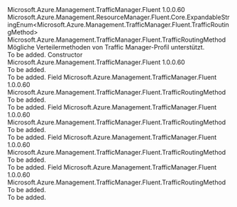 <Type Name="TrafficRoutingMethod" FullName="Microsoft.Azure.Management.TrafficManager.Fluent.TrafficRoutingMethod">
  <TypeSignature Language="C#" Value="public class TrafficRoutingMethod : Microsoft.Azure.Management.ResourceManager.Fluent.Core.ExpandableStringEnum&lt;Microsoft.Azure.Management.TrafficManager.Fluent.TrafficRoutingMethod&gt;" />
  <TypeSignature Language="ILAsm" Value=".class public auto ansi beforefieldinit TrafficRoutingMethod extends Microsoft.Azure.Management.ResourceManager.Fluent.Core.ExpandableStringEnum`1&lt;class Microsoft.Azure.Management.TrafficManager.Fluent.TrafficRoutingMethod&gt;" />
  <TypeSignature Language="DocId" Value="T:Microsoft.Azure.Management.TrafficManager.Fluent.TrafficRoutingMethod" />
  <TypeSignature Language="VB.NET" Value="Public Class TrafficRoutingMethod&#xA;Inherits ExpandableStringEnum(Of TrafficRoutingMethod)" />
  <TypeSignature Language="F#" Value="type TrafficRoutingMethod = class&#xA;    inherit ExpandableStringEnum&lt;TrafficRoutingMethod&gt;" />
  <AssemblyInfo>
    <AssemblyName>Microsoft.Azure.Management.TrafficManager.Fluent</AssemblyName>
    <AssemblyVersion>1.0.0.60</AssemblyVersion>
  </AssemblyInfo>
  <Base>
    <BaseTypeName>Microsoft.Azure.Management.ResourceManager.Fluent.Core.ExpandableStringEnum&lt;Microsoft.Azure.Management.TrafficManager.Fluent.TrafficRoutingMethod&gt;</BaseTypeName>
    <BaseTypeArguments>
      <BaseTypeArgument TypeParamName="!0">Microsoft.Azure.Management.TrafficManager.Fluent.TrafficRoutingMethod</BaseTypeArgument>
    </BaseTypeArguments>
  </Base>
  <Interfaces />
  <Docs>
    <summary>
            Mögliche Verteilermethoden von Traffic Manager-Profil unterstützt.
            </summary>
    <remarks>To be added.</remarks>
  </Docs>
  <Members>
    <Member MemberName=".ctor">
      <MemberSignature Language="C#" Value="public TrafficRoutingMethod ();" />
      <MemberSignature Language="ILAsm" Value=".method public hidebysig specialname rtspecialname instance void .ctor() cil managed" />
      <MemberSignature Language="DocId" Value="M:Microsoft.Azure.Management.TrafficManager.Fluent.TrafficRoutingMethod.#ctor" />
      <MemberSignature Language="VB.NET" Value="Public Sub New ()" />
      <MemberType>Constructor</MemberType>
      <AssemblyInfo>
        <AssemblyName>Microsoft.Azure.Management.TrafficManager.Fluent</AssemblyName>
        <AssemblyVersion>1.0.0.60</AssemblyVersion>
      </AssemblyInfo>
      <Parameters />
      <Docs>
        <summary>To be added.</summary>
        <remarks>To be added.</remarks>
      </Docs>
    </Member>
    <Member MemberName="Geographic">
      <MemberSignature Language="C#" Value="public static readonly Microsoft.Azure.Management.TrafficManager.Fluent.TrafficRoutingMethod Geographic;" />
      <MemberSignature Language="ILAsm" Value=".field public static initonly class Microsoft.Azure.Management.TrafficManager.Fluent.TrafficRoutingMethod Geographic" />
      <MemberSignature Language="DocId" Value="F:Microsoft.Azure.Management.TrafficManager.Fluent.TrafficRoutingMethod.Geographic" />
      <MemberSignature Language="VB.NET" Value="Public Shared ReadOnly Geographic As TrafficRoutingMethod " />
      <MemberSignature Language="F#" Value=" staticval mutable Geographic : Microsoft.Azure.Management.TrafficManager.Fluent.TrafficRoutingMethod" Usage="Microsoft.Azure.Management.TrafficManager.Fluent.TrafficRoutingMethod.Geographic" />
      <MemberType>Field</MemberType>
      <AssemblyInfo>
        <AssemblyName>Microsoft.Azure.Management.TrafficManager.Fluent</AssemblyName>
        <AssemblyVersion>1.0.0.60</AssemblyVersion>
      </AssemblyInfo>
      <ReturnValue>
        <ReturnType>Microsoft.Azure.Management.TrafficManager.Fluent.TrafficRoutingMethod</ReturnType>
      </ReturnValue>
      <Docs>
        <summary>To be added.</summary>
        <remarks>To be added.</remarks>
      </Docs>
    </Member>
    <Member MemberName="Performance">
      <MemberSignature Language="C#" Value="public static readonly Microsoft.Azure.Management.TrafficManager.Fluent.TrafficRoutingMethod Performance;" />
      <MemberSignature Language="ILAsm" Value=".field public static initonly class Microsoft.Azure.Management.TrafficManager.Fluent.TrafficRoutingMethod Performance" />
      <MemberSignature Language="DocId" Value="F:Microsoft.Azure.Management.TrafficManager.Fluent.TrafficRoutingMethod.Performance" />
      <MemberSignature Language="VB.NET" Value="Public Shared ReadOnly Performance As TrafficRoutingMethod " />
      <MemberSignature Language="F#" Value=" staticval mutable Performance : Microsoft.Azure.Management.TrafficManager.Fluent.TrafficRoutingMethod" Usage="Microsoft.Azure.Management.TrafficManager.Fluent.TrafficRoutingMethod.Performance" />
      <MemberType>Field</MemberType>
      <AssemblyInfo>
        <AssemblyName>Microsoft.Azure.Management.TrafficManager.Fluent</AssemblyName>
        <AssemblyVersion>1.0.0.60</AssemblyVersion>
      </AssemblyInfo>
      <ReturnValue>
        <ReturnType>Microsoft.Azure.Management.TrafficManager.Fluent.TrafficRoutingMethod</ReturnType>
      </ReturnValue>
      <Docs>
        <summary>To be added.</summary>
        <remarks>To be added.</remarks>
      </Docs>
    </Member>
    <Member MemberName="Priority">
      <MemberSignature Language="C#" Value="public static readonly Microsoft.Azure.Management.TrafficManager.Fluent.TrafficRoutingMethod Priority;" />
      <MemberSignature Language="ILAsm" Value=".field public static initonly class Microsoft.Azure.Management.TrafficManager.Fluent.TrafficRoutingMethod Priority" />
      <MemberSignature Language="DocId" Value="F:Microsoft.Azure.Management.TrafficManager.Fluent.TrafficRoutingMethod.Priority" />
      <MemberSignature Language="VB.NET" Value="Public Shared ReadOnly Priority As TrafficRoutingMethod " />
      <MemberSignature Language="F#" Value=" staticval mutable Priority : Microsoft.Azure.Management.TrafficManager.Fluent.TrafficRoutingMethod" Usage="Microsoft.Azure.Management.TrafficManager.Fluent.TrafficRoutingMethod.Priority" />
      <MemberType>Field</MemberType>
      <AssemblyInfo>
        <AssemblyName>Microsoft.Azure.Management.TrafficManager.Fluent</AssemblyName>
        <AssemblyVersion>1.0.0.60</AssemblyVersion>
      </AssemblyInfo>
      <ReturnValue>
        <ReturnType>Microsoft.Azure.Management.TrafficManager.Fluent.TrafficRoutingMethod</ReturnType>
      </ReturnValue>
      <Docs>
        <summary>To be added.</summary>
        <remarks>To be added.</remarks>
      </Docs>
    </Member>
    <Member MemberName="Weighted">
      <MemberSignature Language="C#" Value="public static readonly Microsoft.Azure.Management.TrafficManager.Fluent.TrafficRoutingMethod Weighted;" />
      <MemberSignature Language="ILAsm" Value=".field public static initonly class Microsoft.Azure.Management.TrafficManager.Fluent.TrafficRoutingMethod Weighted" />
      <MemberSignature Language="DocId" Value="F:Microsoft.Azure.Management.TrafficManager.Fluent.TrafficRoutingMethod.Weighted" />
      <MemberSignature Language="VB.NET" Value="Public Shared ReadOnly Weighted As TrafficRoutingMethod " />
      <MemberSignature Language="F#" Value=" staticval mutable Weighted : Microsoft.Azure.Management.TrafficManager.Fluent.TrafficRoutingMethod" Usage="Microsoft.Azure.Management.TrafficManager.Fluent.TrafficRoutingMethod.Weighted" />
      <MemberType>Field</MemberType>
      <AssemblyInfo>
        <AssemblyName>Microsoft.Azure.Management.TrafficManager.Fluent</AssemblyName>
        <AssemblyVersion>1.0.0.60</AssemblyVersion>
      </AssemblyInfo>
      <ReturnValue>
        <ReturnType>Microsoft.Azure.Management.TrafficManager.Fluent.TrafficRoutingMethod</ReturnType>
      </ReturnValue>
      <Docs>
        <summary>To be added.</summary>
        <remarks>To be added.</remarks>
      </Docs>
    </Member>
  </Members>
</Type>